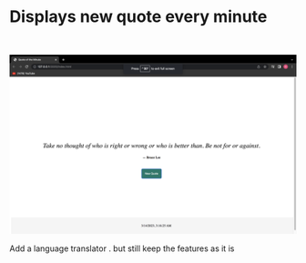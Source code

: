 <h1>Displays new quote every minute</h1>
<br>


![Updating Quote](https://github.com/Ravkeerat02/Quote-generator/blob/master/ss/Screen%20Shot%202023-03-14%20at%203.16.25%20AM.png)


Add a language translator . but still keep the features as it is 

